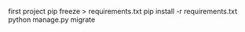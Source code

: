 first project 
pip freeze > requirements.txt
pip install -r requirements.txt
python manage.py migrate
